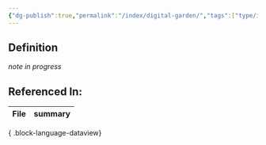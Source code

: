 ```yaml
---
{"dg-publish":true,"permalink":"/index/digital-garden/","tags":["type/index","rough"],"created":"2024-01-12T09:28:05.230-08:00","updated":"2024-01-12T09:30:04.000-08:00"}
---
```


## Definition
*note in progress*

## Referenced In:
| File | summary |
| ---- | ------- |

{ .block-language-dataview}